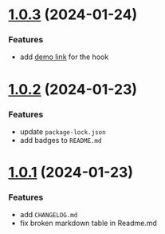 # [1.0.3](https://github.com/kothariji/use-media-stream/compare/v1.0.2...v1.0.3) (2024-01-24)

### Features

- add [demo link](https://stackblitz.com/edit/use-media-stream?file=src/App.tsx) for the hook

# [1.0.2](https://github.com/kothariji/use-media-stream/compare/v1.0.1...v1.0.2) (2024-01-23)

### Features

- update `package-lock.json`
- add badges to `README.md`

# [1.0.1](https://github.com/kothariji/use-media-stream/compare/v1.0.1...v1.0.1) (2024-01-23)

### Features

- add `CHANGELOG.md`
- fix broken markdown table in Readme.md
